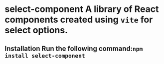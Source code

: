 # select-component A library of React components created using `vite` for select options.

## Installation Run the following command:`npm install select-component`
